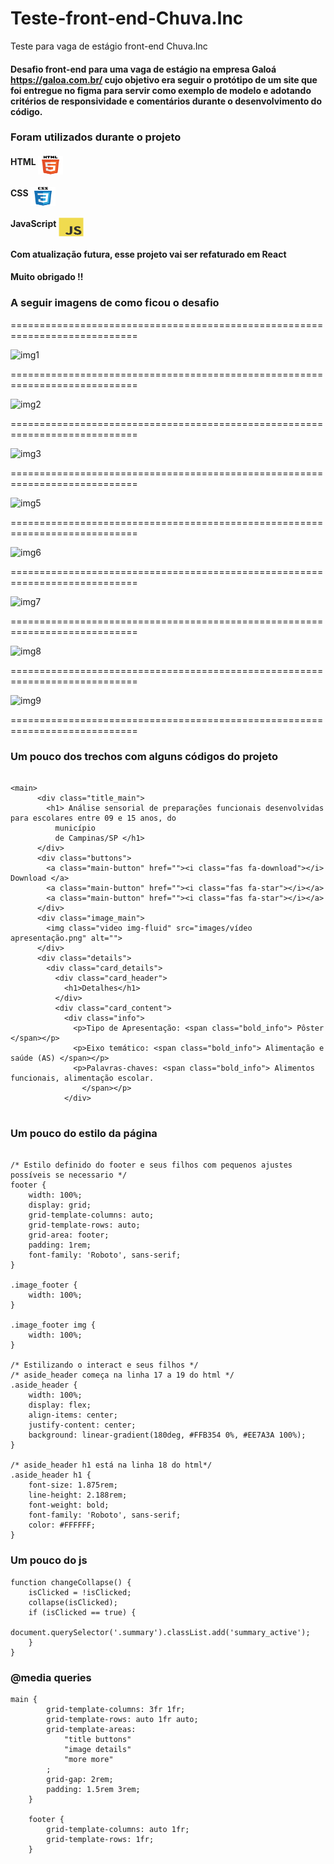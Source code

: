# Teste-front-end-Chuva.Inc
Teste para vaga de estágio front-end Chuva.Inc

#### Desafio front-end para uma vaga de estágio na empresa Galoá https://galoa.com.br/ cujo objetivo era seguir o protótipo de um site que foi entregue no figma para servir como exemplo de modelo e adotando critérios de responsividade e comentários durante o desenvolvimento do código.

### Foram utilizados durante o projeto

#### HTML  <img src="https://raw.githubusercontent.com/devicons/devicon/master/icons/html5/html5-original-wordmark.svg" alt="HTML5" title="HTML5" style="max-width: 100%;" width="40" height="30" align="middle">
#### CSS  <img src="https://raw.githubusercontent.com/devicons/devicon/master/icons/css3/css3-original-wordmark.svg" alt="CSS3" title="CSS3" style="max-width: 100%;" width="40" height="30" align="middle">
#### JavaScript  <img src="https://raw.githubusercontent.com/devicons/devicon/master/icons/javascript/javascript-original.svg" alt="JavaScript" title="JavaScript" style="max-width: 100%;" width="40" height="30" align="middle">

#### Com atualização futura, esse projeto vai ser refaturado em React

#### Muito obrigado !!


### A seguir imagens de como ficou o desafio

============================================================================

![img1](https://user-images.githubusercontent.com/78483210/136907806-6d5c798e-a81f-46e2-9acc-15409f808a72.png)

============================================================================

![img2](https://user-images.githubusercontent.com/78483210/136908765-96edb1c3-baba-4e8f-bb9c-0fb910c6f181.png)

============================================================================

![img3](https://user-images.githubusercontent.com/78483210/136908963-af9118c0-6f67-4037-9d09-e771831b6c81.png)

============================================================================

![img5](https://user-images.githubusercontent.com/78483210/136908968-f9626ce4-3035-48e8-aea5-187379b5b0ea.png)

============================================================================

![img6](https://user-images.githubusercontent.com/78483210/136908970-d4bffb40-69b5-4221-9599-3b65b4595070.png)

============================================================================

![img7](https://user-images.githubusercontent.com/78483210/136908974-6f55d900-8cfc-4cdb-a183-293b03a41152.png)

============================================================================

![img8](https://user-images.githubusercontent.com/78483210/136908980-c112528d-6e86-45b4-ad35-ad5092405bdd.png)

============================================================================

![img9](https://user-images.githubusercontent.com/78483210/136908984-b486e0d2-adba-43ba-a11a-8d3d90398b43.png)

============================================================================

### Um pouco dos trechos com alguns códigos do projeto

```

<main>
      <div class="title_main">
        <h1> Análise sensorial de preparações funcionais desenvolvidas para escolares entre 09 e 15 anos, do
          município
          de Campinas/SP </h1>
      </div>
      <div class="buttons">
        <a class="main-button" href=""><i class="fas fa-download"></i> Download </a>
        <a class="main-button" href=""><i class="fas fa-star"></i></a>
        <a class="main-button" href=""><i class="fas fa-star"></i></a>
      </div>
      <div class="image_main">
        <img class="video img-fluid" src="images/vídeo apresentação.png" alt="">
      </div>
      <div class="details">
        <div class="card_details">
          <div class="card_header">
            <h1>Detalhes</h1>
          </div>
          <div class="card_content">
            <div class="info">
              <p>Tipo de Apresentação: <span class="bold_info"> Pôster </span></p>
              <p>Eixo temático: <span class="bold_info"> Alimentação e saúde (AS) </span></p>
              <p>Palavras-chaves: <span class="bold_info"> Alimentos funcionais, alimentação escolar.
                </span></p>
            </div>
            
```
### Um pouco do estilo da página 

```

/* Estilo definido do footer e seus filhos com pequenos ajustes possíveis se necessario */
footer {
	width: 100%;
	display: grid;
	grid-template-columns: auto;
	grid-template-rows: auto;
	grid-area: footer;
	padding: 1rem;
	font-family: 'Roboto', sans-serif;
}

.image_footer {
	width: 100%;
}

.image_footer img {
	width: 100%;
}

/* Estilizando o interact e seus filhos */
/* aside_header começa na linha 17 a 19 do html */ 
.aside_header {
	width: 100%;
	display: flex;
	align-items: center;
	justify-content: center;
	background: linear-gradient(180deg, #FFB354 0%, #EE7A3A 100%);
}

/* aside_header h1 está na linha 18 do html*/
.aside_header h1 {
	font-size: 1.875rem;
	line-height: 2.188rem;
	font-weight: bold;
	font-family: 'Roboto', sans-serif;
	color: #FFFFFF;
}

```

### Um pouco do js

```
function changeCollapse() {
	isClicked = !isClicked;
	collapse(isClicked);
	if (isClicked == true) {
		document.querySelector('.summary').classList.add('summary_active');
	}
}

```

### @media queries

```
main {
		grid-template-columns: 3fr 1fr;
		grid-template-rows: auto 1fr auto;
		grid-template-areas:
			"title buttons"
			"image details"
			"more more"
		;
		grid-gap: 2rem;
		padding: 1.5rem 3rem;
	}

	footer {
		grid-template-columns: auto 1fr;
		grid-template-rows: 1fr;
	}

```



